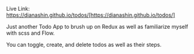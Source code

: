 Live Link: https://dianashin.github.io/todos/[https://dianashin.github.io/todos/]

Just another Todo App to brush up on Redux as well as familiarize myself with scss and Flow.

You can toggle, create, and delete todos as well as their steps.
